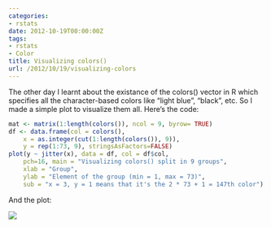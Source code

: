 ```yaml
---
categories:
- rstats
date: 2012-10-19T00:00:00Z
tags:
- rstats
- Color
title: Visualizing colors()
url: /2012/10/19/visualizing-colors
---
```


<p>The other day I learnt about the existance of the colors() vector in R which specifies all the character-based colors like &#8220;light blue&#8221;, &#8220;black&#8221;, etc. So I made a simple plot to visualize them all. Here&#8217;s the code:</p>


```r
mat <- matrix(1:length(colors()), ncol = 9, byrow= TRUE)
df <- data.frame(col = colors(), 
	x = as.integer(cut(1:length(colors()), 9)),
	y = rep(1:73, 9), stringsAsFactors=FALSE)
plot(y ~ jitter(x), data = df, col = df$col,
 	pch=16, main = "Visualizing colors() split in 9 groups",
 	xlab = "Group", 
	ylab = "Element of the group (min = 1, max = 73)",
	sub = "x = 3, y = 1 means that it's the 2 * 73 + 1 = 147th color")
```

<p>And the plot:</p>
<p><img src="http://media.tumblr.com/tumblr_mc5ovbt4uQ1qfs0hy.png"/></p>
